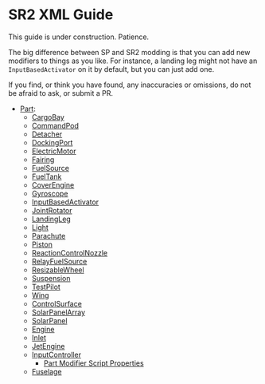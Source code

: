 # SR2 XML Guide
This guide is under construction. Patience.

The big difference between SP and SR2 modding is that you can add new modifiers to things as you like. For instance, a landing leg might not have an `InputBasedActivator` on it by default, but you can just add one.

If you find, or think you have found, any inaccuracies or omissions, do not be afraid to ask, or submit a PR.

 - [Part](Part):
   - [CargoBay](/Sr2Xml/CargoBay)
   - [CommandPod](/Sr2Xml/CommandPod)
   - [Detacher](/Sr2Xml/Detacher)
   - [DockingPort](/Sr2Xml/DockingPort)
   - [ElectricMotor](/Sr2Xml/ElectricMotor)
   - [Fairing](/Sr2Xml/Fairing)
   - [FuelSource](/Sr2Xml/FuelSource)
   - [FuelTank](/Sr2Xml/FuelTank)
   - [CoverEngine](/Sr2Xml/CoverEngine)
   - [Gyroscope](/Sr2Xml/Gyroscope)
   - [InputBasedActivator](/Sr2Xml/InputBasedActivator)
   - [JointRotator](/Sr2Xml/JointRotator)
   - [LandingLeg](/Sr2Xml/LandingLeg)
   - [Light](/Sr2Xml/Light)
   - [Parachute](/Sr2Xml/Parachute)
   - [Piston](/Sr2Xml/Piston)
   - [ReactionControlNozzle](/Sr2Xml/ReactionControlNozzle)
   - [RelayFuelSource](/Sr2Xml/RelayFuelSource)
   - [ResizableWheel](/Sr2Xml/ResizableWheel)
   - [Suspension](/Sr2Xml/Suspension)
   - [TestPilot](/Sr2Xml/TestPilot)
   - [Wing](/Sr2Xml/Wing)
   - [ControlSurface](/Sr2Xml/ControlSurface)
   - [SolarPanelArray](/Sr2Xml/SolarPanelArray)
   - [SolarPanel](/Sr2Xml/SolarPanel)
   - [Engine](/Sr2Xml/Engine)
   - [Inlet](/Sr2Xml/Inlet)
   - [JetEngine](/Sr2Xml/JetEngine)
   - [InputController](/Sr2Xml/InputController)
     - [Part Modifier Script Properties](/Sr2Xml/PartModifierScriptProperties)
   - [Fuselage](/Sr2Xml/Fuselage)